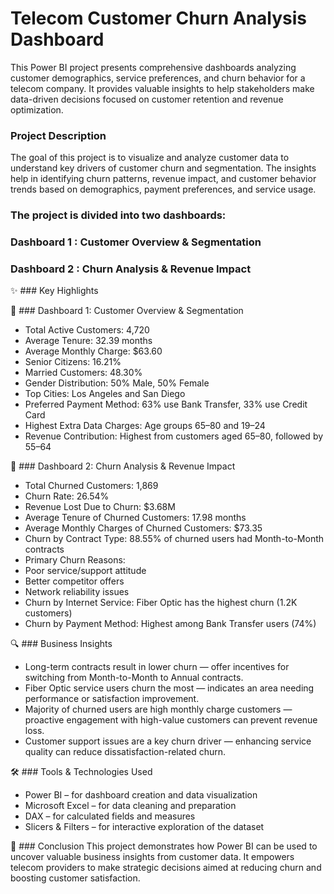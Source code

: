 # **Telecom Customer Churn Analysis Dashboard**

This Power BI project presents comprehensive dashboards analyzing customer demographics, service preferences, and churn behavior for a telecom company. It provides valuable insights to help stakeholders make data-driven decisions focused on customer retention and revenue optimization.

### Project Description
The goal of this project is to visualize and analyze customer data to understand key drivers of customer churn and segmentation. The insights help in identifying churn patterns, revenue impact, and customer behavior trends based on demographics, payment preferences, and service usage.

### The project is divided into two dashboards:

### Dashboard 1 : Customer Overview & Segmentation

### Dashboard 2 : Churn Analysis & Revenue Impact

✨ ### Key Highlights

📌 ### Dashboard 1: Customer Overview & Segmentation
- Total Active Customers: 4,720
- Average Tenure: 32.39 months
- Average Monthly Charge: $63.60
- Senior Citizens: 16.21%
- Married Customers: 48.30%
- Gender Distribution: 50% Male, 50% Female
- Top Cities: Los Angeles and San Diego
- Preferred Payment Method: 63% use Bank Transfer, 33% use Credit Card
- Highest Extra Data Charges: Age groups 65–80 and 19–24
- Revenue Contribution: Highest from customers aged 65–80, followed by 55–64

📌 ### Dashboard 2: Churn Analysis & Revenue Impact
- Total Churned Customers: 1,869
- Churn Rate: 26.54%
- Revenue Lost Due to Churn: $3.68M
- Average Tenure of Churned Customers: 17.98 months
- Average Monthly Charges of Churned Customers: $73.35
- Churn by Contract Type: 88.55% of churned users had Month-to-Month contracts
- Primary Churn Reasons:
- Poor service/support attitude
- Better competitor offers
- Network reliability issues
- Churn by Internet Service: Fiber Optic has the highest churn (1.2K customers)
- Churn by Payment Method: Highest among Bank Transfer users (74%)

🔍 ### Business Insights
- Long-term contracts result in lower churn — offer incentives for switching from Month-to-Month to Annual contracts.
- Fiber Optic service users churn the most — indicates an area needing performance or satisfaction improvement.
- Majority of churned users are high monthly charge customers — proactive engagement with high-value customers can prevent revenue loss.
- Customer support issues are a key churn driver — enhancing service quality can reduce dissatisfaction-related churn.

🛠 ### Tools & Technologies Used
- Power BI – for dashboard creation and data visualization
- Microsoft Excel – for data cleaning and preparation
- DAX – for calculated fields and measures
- Slicers & Filters – for interactive exploration of the dataset

📌 ### Conclusion
This project demonstrates how Power BI can be used to uncover valuable business insights from customer data. It empowers telecom providers to make strategic decisions aimed at reducing churn and boosting customer satisfaction.
